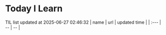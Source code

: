 # Today I Learn 
TIL list updated at 2025-06-27 02:46:32
| name | url | updated time |
| :--- | -- | -- |
